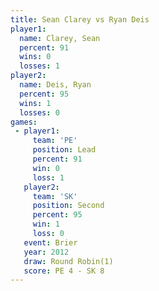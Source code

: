 ```yaml
---
title: Sean Clarey vs Ryan Deis
player1:            
  name: Clarey, Sean
  percent: 91       
  wins: 0           
  losses: 1         
player2:            
  name: Deis, Ryan  
  percent: 95       
  wins: 1           
  losses: 0         
games:
 - player1:        
     team: 'PE'    
     position: Lead
     percent: 91   
     win: 0        
     loss: 1       
   player2:          
     team: 'SK'      
     position: Second
     percent: 95     
     win: 1          
     loss: 0         
   event: Brier        
   year: 2012          
   draw: Round Robin(1)
   score: PE 4 - SK 8  
---
```

